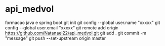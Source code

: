 # api_medvol
formacao java e spring boot
git init
git config --global user.name "xxxxx"
git config --global user.email "xxxxx"
git remote add origin https://github.com/Natanael22/api_medvol.git
git add .
git commit -m "message"
git push --set-upstream origin master
